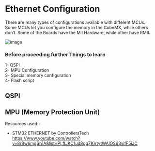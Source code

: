 # Ethernet Configuration
There are many types of configurations available with different MCUs. Some MCUs let you configure the memory in the CubeMX, while others don’t. Some of the Boards have the MII Hardware, while other have RMII.  

![image](https://github.com/user-attachments/assets/ea3af6ef-a912-4d3c-8edb-f6e21e9681ab)  


### Before proceeding further Things to learn
1- QSPI  
2- MPU Configuration  
3- Special memory configuration  
4- Flash script

## QSPI  
## MPU (Memory Protection Unit)  



  





















Resources used:-
- STM32 ETHERNET by ControllersTech https://www.youtube.com/watch?v=8r8w6mgSn1A&list=PLfIJKC1ud8ggZKVtytWAlOS63vifF5iJC
